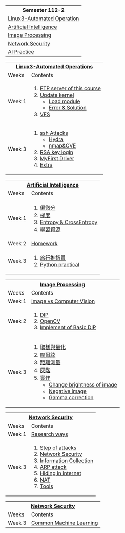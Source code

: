 <table>
  <tr>
    <th>Semester 112-2</th>
  </tr>
  <tr>
    <td><a href="#Linux3">Linux3-Automated Operation</td>
  </tr>
  <tr>
    <td><a href="#AI">Artificial Intelligence</td>
  </tr>
  <tr>
    <td><a href="#IMG">Image Processing</td>
  </tr>
  <tr>
    <td><a href="#NetworkSecurity">Network Security</td>
  </tr>
  <tr>
  <td><a href="">AI Practice</td>
</tr>
</table>


<table>
  <tr>
    <th colspan="2"><a href="./Linux3-Automated_Operation/" id="Linux3">Linux3-Automated Operations</th>
  </tr>
  <tr>
    <td>Weeks</td>
    <td>Contents</td>
  </tr>
  <tr>
    <td> Week 1</td>
    <td>
        <ol>
            <li><a href="./Linux3-Automated_Operation/Week1/README.md#ftp-server-of-this-course">FTP server of this course</li>
            <li><a href="./Linux3-Automated_Operation/Week1/README.md#update-kernel">Update kernel
                <ul>
                    <li>
                        <a href="./Linux3-Automated_Operation/Week1/README.md#remove--load-module">Load module
                    </li>
                    <li>
                        <a href="./Linux3-Automated_Operation/Week1/README.md#errors">Error & Solution
                    </li>
                </ul></li>
            <li><a href="./Linux3-Automated_Operation/Week1/README.md#vfs">VFS</li>
        </ol>
    </td>
  </tr>
  <tr>
  <td>Week 3</td>
  <td><ol>
        <li><a href="./Linux3-Automated_Operation/Week3/README.md#ssh-attack">ssh Attacks
          <ul>
            <li><a href="./Linux3-Automated_Operation/Week3/README.md#through-hydra">Hydra</li>
            <li><a href="./Linux3-Automated_Operation/Week3/README.md#through-nmap--cve">nmap&CVE</li>
            </ul>
        </li>
        <li><a href="./Linux3-Automated_Operation/Week3/README.md#rsa-key-login">RSA key login</li>
        <li><a href="./Linux3-Automated_Operation/Week3/README.md#myfirst-driver">MyFirst Driver</li>
        <li><a href="./Linux3-Automated_Operation/Week3/README.md#extra">Extra</li>
  </ol></td>
  </tr>
</table>

<table>
  <tr>
    <th colspan="2"><a href="./Artificial_Intelligence/" id="AI">Artificial Intelligence</th>
  </tr>
  <tr>
    <td>Weeks</td>
    <td>Contents</td>
  </tr>
  <tr>
    <td>Week 1</td>
    <td>
        <ol>
            <li><a href="./Artificial_Intelligence/Week1/README.md#偏微分">偏微分</li>
            <li><a href="./Artificial_Intelligence/Week1/README.md#梯度">梯度</li>
            <li><a href="./Artificial_Intelligence/Week1/README.md#entropy--crossentropy">Entropy & CrossEntropy</li>
            <li><a href="./Artificial_Intelligence/Week1/README.md#學習資源">學習資源</li>
        </ol>
    </td>
  </tr>
  <tr>
    <td>Week 2</td>
    <td><a href="https://github.com/weixiang0470/ai112b/tree/master/Homework/W2">Homework</td>
  </tr>
  <tr>
    <td>Week 3</td>
    <td>
    <ol>
      <li><a href="./Artificial_Intelligence/Week3/README.md#旅行推銷員">旅行推銷員</li>
      <li><a href="https://github.com/weixiang0470/ai112b/tree/master/Homework/W3">Python practical</li>
      </ol>
    </td>
  </tr>
</table>

<table>
  <tr>
    <th colspan="2"><a href="./Image_Processing/" id="IMG">Image Processing</th>
  </tr>
  <tr>
    <td>Weeks</td>
    <td>Contents</td>
  </tr>
  <tr>
    <td> Week 1</td>
    <td><a href="./Image_Processing/Week1/README.md#image-vs-computer-vision">Image vs Computer Vision</td>
  </tr>
  <tr>
    <td>Week 2</td>
    <td>
    <ol>
      <li><a href="./Image_Processing/Week2/README.md#dip">DIP</li>
      <li><a href="./Image_Processing/Week2/README.md#opencv">OpenCV</li>
      <li><a href="./Image_Processing/Implementation.md#basic-dip">Implement of Basic DIP</li>
    </ol>
    </td>
  </tr>
  <tr>
  <td>Week 3</td>
  <td><ol>
    <li><a href="./Image_Processing/Week3/README.md#取樣與量化">取樣與量化</li>
    <li><a href="./Image_Processing/Week3/README.md#摩爾紋">摩爾紋</li>
    <li><a href="./Image_Processing/Week3/README.md#距離測量">距離測量</li>
    <li><a href="./Image_Processing/Week3/README.md#灰階">灰階</li>
    <li><a href="./Image_Processing/Implementation.md#week-3">實作
      <ul>
        <li><a href="./Image_Processing/Implementation.md#changing-brightness-of-image">Change brightness of image</li>
        <li><a href="./Image_Processing/Implementation.md#negative-image">Negative image</li>
        <li><a href="./Image_Processing/Implementation.md#gamma-correction">Gamma correction</li>
      </ul>
    </li>
  </ol>
  </td>
  </tr>
</table>

<table>
  <tr>
    <th colspan="2"><a href="./Network_Security/" id="NetworkSecurity">Network Security</th>
  </tr>
  <tr>
    <td>Weeks</td>
    <td>Contents</td>
  </tr>
  <tr>
    <td>Week 1</td>
    <td><a href="./Network_Security/Week1/README.md#research-ways">Research ways</td>
  </tr>
  <tr>
    <td>Week 3</td>
    <td>
      <ol>
        <li><a href="./Network_Security/Week3/README.md#steps-of-attack">Step of attacks</li>
        <li><a href="./Network_Security/Week3/README.md#network-security">Network Security</li>
        <li><a href="./Network_Security/Week3/README.md#information-collection">Information Collection</li>
        <li><a href="./Network_Security/Week3/README.md#arp-attack">ARP attack</li>
        <li><a href="./Network_Security/Week3/README.md#hide-in-the-internet">Hiding in internet</li>
        <li><a href="./Network_Security/Week3/README.md#nat">NAT</li>
        <li><a href="./Network_Security/Week3/README.md#tools">Tools</li>
      </ol>    
    </td>
  </tr>
</table>

<table>
  <tr>
    <th colspan="2"><a href="./AI_Practice/" id="AI_Practice">Network Security</th>
  </tr>
  <tr>
    <td>Weeks</td>
    <td>Contents</td>
  </tr>
  <tr>
    <td> Week 3</td>
    <td><a href="./AI_Practice/Week3/README.md#common-machine-learning">Common Machine Learning</td>
  </tr>
</table>